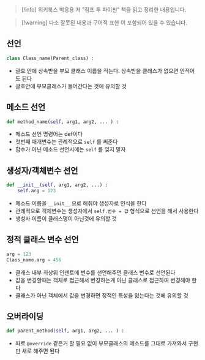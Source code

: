 > [!info] 위키북스 박응용 저 "점프 투 파이썬" 책을 읽고 정리한 내용입니다.

> [!warning] 다소 잘못된 내용과 구어적 표현 이 포함되어 있을 수 있습니다.

## 선언

```python
class Class_name(Parent_class) :
```

- 괄호 안에 상속받을 부모 클래스 이름을 적는다. 상속받을 클래스가 없으면 안적어도 된다
- 괄호안에 부모클래스가 들어간다는 것에 유의할 것

## 메소드 선언

```python
def method_name(self, arg1, arg2, ... ) :
```

- 메소드 선언 명령어는 def이다
- 첫번째 매개변수는 관례적으로 `self` 를 써준다
- 함수가 아닌 메소드 선언시에는 `self` 를 잊지 말자

## 생성자/객체변수 선언

```python
def __init__(self, arg1, arg2, ...) :
	self.arg = 123
```

- 메소드 이름을 `__init__` 으로 해줘야 생성자로 인식을 한다
- 관례적으로 객체변수는 생성자에서 `self.변수 = 값` 형식으로 선언을 해서 사용한다
- 생성자 이름이 클래스명이 아닌것에 유의할 것

## 정적 클래스 변수 선언

```python
arg = 123
Class_name.arg = 456
```

- 클래스 내부 최상위 인덴트에 변수를 선언해주면 클래스 변수로 선언된다
- 값을 변경할때는 객체로 접근해서 변경하는게 아닌 클래스로 접근하여 변경해야 한다
- 클래스가 아닌 객체에서 값을 변경하면 정적인 특성을 잃는다는 것에 유의할 것

## 오버라이딩

```python
def parent_method(self, arg1, arg2, ... ) :
```

- 따로 `@override` 같은거 할 필요 없이 부모클래스의 메소드를 그대로 가져와서 구현만 새로 해주면 된다